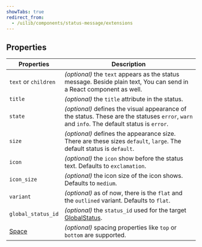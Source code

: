 ```yaml
---
showTabs: true
redirect_from:
  - /uilib/components/status-message/extensions
---
```


## Properties

| Properties                                  | Description                                                                                                                                 |
| ------------------------------------------- | ------------------------------------------------------------------------------------------------------------------------------------------- |
| `text` or `children`                        | _(optional)_ the `text` appears as the status message. Beside plain text, You can send in a React component as well.                        |
| `title`                                     | _(optional)_ the `title` attribute in the status.                                                                                           |
| `state`                                     | _(optional)_ defines the visual appearance of the status. These are the statuses `error`, `warn` and `info`. The default status is `error`. |
| `size`                                      | _(optional)_ defines the appearance size. There are these sizes `default`, `large`. The default status is `default`.                        |
| `icon`                                      | _(optional)_ the `icon` show before the status text. Defaults to `exclamation`.                                                             |
| `icon_size`                                 | _(optional)_ the icon size of the icon shows. Defaults to `medium`.                                                                         |
| `variant`                                   | _(optional)_ as of now, there is the `flat` and the `outlined` variant. Defaults to `flat`.                                                 |
| `global_status_id`                          | _(optional)_ the `status_id` used for the target [GlobalStatus](/uilib/components/global-status).                                           |
| [Space](/uilib/components/space/properties) | _(optional)_ spacing properties like `top` or `bottom` are supported.                                                                       |
